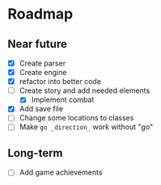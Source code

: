 # Roadmap
## Near future
- [x] Create parser
- [x] Create engine
- [x] refactor into better code
- [ ] Create story and add needed elements
    - [x] Implement combat
- [x] Add save file
- [ ] Change some locations to classes
- [ ] Make `go _direction_` work without "go"
 
## Long-term
- [ ] Add game achievements
